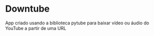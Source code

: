 # Downtube
App criado usando a biblioteca pytube para baixar vídeo ou áudio do YouTube a partir de uma URL
